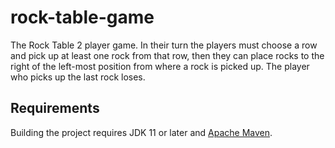 
# rock-table-game

The Rock Table 2 player game. In their turn the players must choose a row and pick up at least one rock from that row, then they can place rocks to the right of the left-most position from where a rock is picked up.
The player who picks up the last rock loses.

## Requirements

Building the project requires JDK 11 or later and [Apache Maven](https://maven.apache.org/).